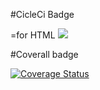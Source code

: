 #CicleCi Badge

=for HTML <a href="https://dl.circleci.com/status-badge/redirect/gh/leandreAlly/mybrand/tree/main"><img src="https://dl.circleci.com/status-badge/img/gh/leandreAlly/mybrand/tree/main.svg?style=svg"></a>

#Coverall badge

<a href='https://coveralls.io/github/leandreAlly/mybrand?branch=ft-node-endpoints'><img src='https://coveralls.io/repos/github/leandreAlly/mybrand/badge.svg?branch=ft-node-endpoints' alt='Coverage Status' /></a>
